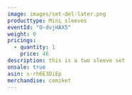 ```yaml
---
image: images/set-del-later.png
producttype: Mini sleeves
eventId: "O-dvjHAX5"
weight: 0
pricings:
  - quantity: 1
    price: 46
description: this is a two sleeve set
onsale: true
asin: s-rh6E3DiEp
merchandise: comiket
---
```

